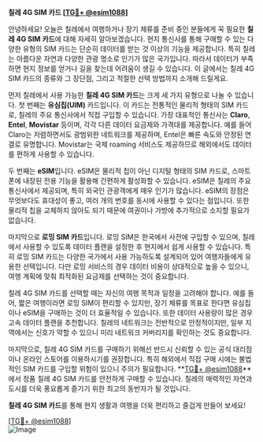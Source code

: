 **칠레 4G SIM 카드 [[TG💪+ @esim1088](https://t.me/s/esim1088)]**

안녕하세요! 오늘은 칠레에서 여행하거나 장기 체류를 준비 중인 분들에게 꼭 필요한 **칠레 4G SIM 카드**에 대해 자세히 알아보겠습니다. 현지 통신사를 통해 구매할 수 있는 다양한 유형의 SIM 카드는 단순히 데이터를 받는 것 이상의 기능을 제공합니다. 특히 칠레는 아름다운 자연과 다양한 관광 명소로 인기가 많은 국가입니다. 따라서 데이터가 부족하면 현지 정보를 얻거나 길을 찾는데 어려움이 생길 수 있습니다. 이 글에서는 칠레 4G SIM 카드의 종류와 그 장단점, 그리고 적절한 선택 방법까지 소개해 드릴게요.

먼저 칠레에서 사용 가능한 **칠레 4G SIM 카드**는 크게 세 가지 유형으로 나눌 수 있습니다. 첫 번째는 **유심칩(UIM)** 카드입니다. 이 카드는 전통적인 물리적 형태의 SIM 카드로, 칠레의 주요 통신사에서 직접 구입할 수 있습니다. 가장 대표적인 통신사는 **Claro**, **Entel**, **Movistar** 등이며, 각각 다른 데이터 요금제와 가격대를 제공합니다. 예를 들어 Claro는 저렴하면서도 광범위한 네트워크를 제공하며, Entel은 빠른 속도와 안정된 연결로 유명합니다. Movistar는 국제 roaming 서비스도 제공하므로 해외에서도 데이터를 편하게 사용할 수 있습니다.

두 번째는 **eSIM**입니다. eSIM은 물리적 칩이 아닌 디지털 형태의 SIM 카드로, 스마트폰에 내장된 전용 기능을 활용해 간편하게 활성화할 수 있습니다. eSIM은 칠레의 주요 통신사에서 제공되며, 특히 외국인 관광객에게 매우 인기가 많습니다. eSIM의 장점은 무엇보다도 휴대성이 좋고, 여러 개의 번호를 동시에 사용할 수 있다는 점입니다. 또한 물리적 칩을 교체하지 않아도 되기 때문에 여권이나 가방에 추가적으로 소지할 필요가 없습니다.

마지막으로 **로밍 SIM 카드**입니다. 로밍 SIM은 한국에서 사전에 구입할 수 있으며, 칠레에서 사용할 수 있도록 데이터 플랜을 설정한 후 현지에서 쉽게 사용할 수 있습니다. 특히 로밍 SIM 카드는 다양한 국가에서 사용 가능하도록 설계되어 있어 여행자들에게 유용한 선택입니다. 다만 로밍 서비스의 경우 데이터 비용이 상대적으로 높을 수 있으니, 여행 계획에 맞춰 최적화된 요금제를 선택하는 것이 중요합니다.

칠레 4G SIM 카드를 선택할 때는 자신의 여행 목적과 일정을 고려해야 합니다. 예를 들어, 짧은 여행이라면 로밍 SIM이 편리할 수 있지만, 장기 체류를 목표로 한다면 유심칩이나 eSIM을 구매하는 것이 더 효율적일 수 있습니다. 또한 데이터 사용량이 많은 경우 고속 데이터 플랜을 추천합니다. 칠레의 네트워크는 전반적으로 안정적이지만, 일부 지역에서는 신호가 약할 수 있으니 미리 네트워크 커버리지를 확인하는 것도 중요합니다.

마지막으로, 칠레 4G SIM 카드를 구매하기 위해선 반드시 신뢰할 수 있는 공식 대리점이나 온라인 스토어를 이용하시기를 권장합니다. 특히 해외에서 직접 구매 시에는 불법적인 SIM 카드를 구입할 위험이 있으니 주의가 필요합니다. **[TG💪+ @esim1088](https://t.me/s/esim1088)**에서 정품 칠레 4G SIM 카드를 안전하게 구매할 수 있습니다. 칠레의 매력적인 자연과 도시를 더욱 풍요롭게 즐기기 위한 최고의 동반자가 될 것입니다.

**칠레 4G SIM 카드**를 통해 현지 생활과 여행을 더욱 편리하고 즐겁게 만들어 보세요! 

[[TG💪+ @esim1088](https://t.me/s/esim1088)]  
![Image](https://i.postimg.cc/Y0z9fWf4/image.png)